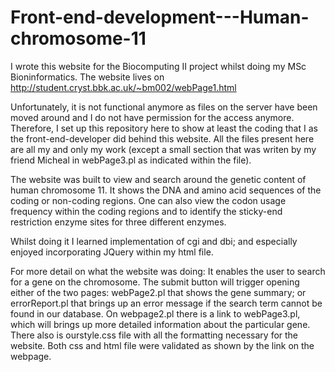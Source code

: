 # Front-end-development---Human-chromosome-11

I wrote this website for the Biocomputing II project whilst doing my MSc Bioninformatics. The website lives on http://student.cryst.bbk.ac.uk/~bm002/webPage1.html

Unfortunately, it is not functional anymore as files on the server have been moved around and I do not have permission for the access anymore. Therefore, I set up this repository here to show at least the coding that I as the front-end-developer did behind this website. All the files present here are all my and only my work (except a small section that was writen by my friend Micheal in webPage3.pl as indicated within the file).

The website was built to view and search around the genetic content of human chromosome 11. It shows the DNA and amino acid sequences of the coding or non-coding regions. One can also view the codon usage frequency within the coding regions and to identify the sticky-end restriction enzyme sites for three different enzymes.

Whilst doing it I learned implementation of cgi and dbi; and especially enjoyed incorporating JQuery within my html file.

For more detail on what the website was doing:
It enables the user to search for a gene on the chromosome. The submit button will trigger opening either of the two pages:
webPage2.pl that shows the gene summary; or errorReport.pl that brings up an error message if the search term cannot be found in our database. On webpage2.pl there is a link to webPage3.pl, which will brings up more detailed information about the particular gene.
There also is ourstyle.css file with all the formatting necessary for the website. Both css and html file were validated as shown by the link on the webpage.
